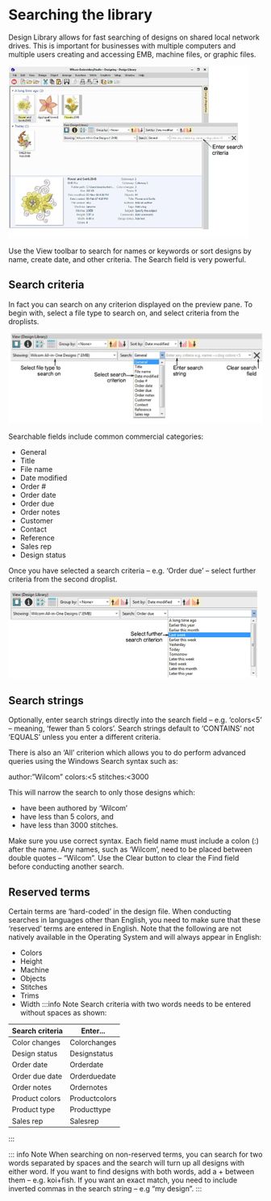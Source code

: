 # Searching the library

Design Library allows for fast searching of designs on shared local network drives. This is important for businesses with multiple computers and multiple users creating and accessing EMB, machine files, or graphic files.

![manage_designs00057.png](assets/manage_designs00057.png)

Use the View toolbar to search for names or keywords or sort designs by name, create date, and other criteria. The Search field is very powerful.

## Search criteria

In fact you can search on any criterion displayed on the preview pane. To begin with, select a file type to search on, and select criteria from the droplists.

![FindCriteria.png](assets/FindCriteria.png)

Searchable fields include common commercial categories:

- General
- Title
- File name
- Date modified
- Order #
- Order date
- Order due
- Order notes
- Customer
- Contact
- Reference
- Sales rep
- Design status

Once you have selected a search criteria – e.g. ‘Order due’ – select further criteria from the second droplist.

![SearchCriteriaOrderDue.png](assets/SearchCriteriaOrderDue.png)

## Search strings

Optionally, enter search strings directly into the search field – e.g. ‘colors<5’ – meaning, ‘fewer than 5 colors’. Search strings default to ‘CONTAINS’ not ‘EQUALS’ unless you enter a different criteria.

There is also an ‘All’ criterion which allows you to do perform advanced queries using the Windows Search syntax such as:

author:”Wilcom” colors:<5 stitches:<3000

This will narrow the search to only those designs which:

- have been authored by ‘Wilcom’
- have less than 5 colors, and
- have less than 3000 stitches.

Make sure you use correct syntax. Each field name must include a colon (:) after the name. Any names, such as ‘Wilcom’, need to be placed between double quotes – “Wilcom”. Use the Clear button to clear the Find field before conducting another search.

## Reserved terms

Certain terms are ‘hard-coded’ in the design file. When conducting searches in languages other than English, you need to make sure that these ‘reserved’ terms are entered in English. Note that the following are not natively available in the Operating System and will always appear in English:

- Colors
- Height
- Machine
- Objects
- Stitches
- Trims
- Width
  :::info Note
  Search criteria with two words needs to be entered without spaces as shown:

| Search criteria | Enter...      |
| --------------- | ------------- |
| Color changes   | Colorchanges  |
| Design status   | Designstatus  |
| Order date      | Orderdate     |
| Order due date  | Orderduedate  |
| Order notes     | Ordernotes    |
| Product colors  | Productcolors |
| Product type    | Producttype   |
| Sales rep       | Salesrep      |

:::

::: info Note
When searching on non-reserved terms, you can search for two words separated by spaces and the search will turn up all designs with either word. If you want to find designs with both words, add a + between them – e.g. koi+fish. If you want an exact match, you need to include inverted commas in the search string – e.g “my design”.
:::
